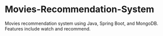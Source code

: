 # Movies-Recommendation-System
Movies recommendation system using Java, Spring Boot, and MongoDB. Features include watch and recommend.

